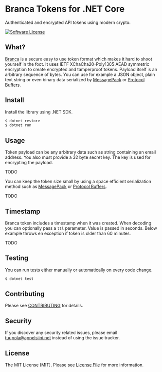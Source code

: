 # Branca Tokens for .NET Core

Authenticated and encrypted API tokens using modern crypto.

[![Software License](https://img.shields.io/badge/license-MIT-brightgreen.svg?style=flat-square)](LICENSE.md)

## What?

[Branca](https://github.com/tuupola/branca-spec) is a secure easy to use token format which makes it hard to shoot yourself in the foot. It uses IETF XChaCha20-Poly1305 AEAD symmetric encryption to create encrypted and tamperproof tokens. Payload itself is an arbitrary sequence of bytes. You can use for example a JSON object, plain text string or even binary data serialized by [MessagePack](http://msgpack.org/) or [Protocol Buffers](https://developers.google.com/protocol-buffers/).

## Install

Install the library using .NET SDK.

```bash
$ dotnet restore
$ dotnet run
```

## Usage

Token payload can be any arbitrary data such as string containing an email
address. You also must provide a 32 byte secret key. The key is used for encrypting the payload.

TODO

You can keep the token size small by using a space efficient serialization method such as [MessagePack](http://msgpack.org/) or [Protocol Buffers](https://developers.google.com/protocol-buffers/).

TODO

## Timestamp

Branca token includes a timestamp when it was created. When decoding you can optionally pass a `ttl` parameter. Value is passed in seconds. Below example throws en exception if token is older than 60 minutes.

TODO

## Testing

You can run tests either manually or automatically on every code change.

```bash
$ dotnet test
```

## Contributing

Please see [CONTRIBUTING](CONTRIBUTING.md) for details.

## Security

If you discover any security related issues, please email tuupola@appelsiini.net instead of using the issue tracker.

## License

The MIT License (MIT). Please see [License File](LICENSE.md) for more information.
